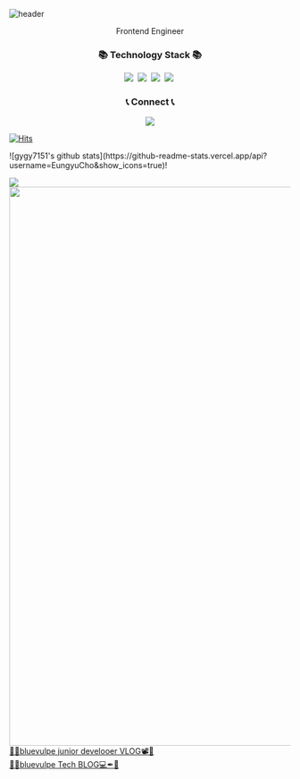 
![header](https://capsule-render.vercel.app/api?&type=wave&color=gradient&text=Davey&height=300)

<p align="center">
Frontend Engineer <br>
</p>
<h3 align="center">📚 Technology Stack 📚</h3>

<p align="center">
  <img src="https://img.shields.io/badge/-Javascript-F7DF1E?&logo=Javascript&logoColor=black"/></a>&nbsp
  <img src="https://img.shields.io/badge/-Python-3178C6?&logo=Typescript&logoColor=white"/></a>&nbsp
  <img src="https://img.shields.io/badge/-React-61DAFB?&logo=React&logoColor=white"/></a>&nbsp
  <img src="https://img.shields.io/badge/-Nextjs-000000?&logo=Next.js&logoColor=white"/></a>&nbsp
</p>

<h3 align="center">📞 Connect 📞</h3>

<p align="center">
  <a href="mailto:gameclow2@gmail.com"><img src="https://img.shields.io/badge/Gmail-d14836?style=flat-square&logo=Gmail&logoColor=white&link=mailto:gameclow2@gmail.com"/></a>
  
[![Hits](https://hits.seeyoufarm.com/api/count/incr/badge.svg?url=https%3A%2F%2Fgithub.com%2Feungyucho%2Fhit-counter&count_bg=%23E9A61A&title_bg=%23BDC1E1&icon=&icon_color=%23DBAC2D&title=hits&edge_flat=true)](https://hits.seeyoufarm.com)
</p>
  ![gygy7151's github stats](https://github-readme-stats.vercel.app/api?username=EungyuCho&show_icons=true)!


![](https://komarev.com/ghpvc/?username=korany-lee&label=views&style=plastic&color=blue)
<img src="bio2_gif.gif" width="1000">
<a target="_blank" href="https://foxvox.tistory.com/"> 💙🦊bluevulpe junior develooer VLOG📽💙</a><br>
<a target="_blank" href="https://www.youtube.com/channel/UC8tyIHA9NzE3FcttppU8Wfg"> 💙🦊bluevulpe Tech BLOG💻✒💙</a><br>

<!--
**gygy7151/gygy7151** is a ✨ _special_ ✨ repository because its `README.md` (this file) appears on your GitHub profile.

